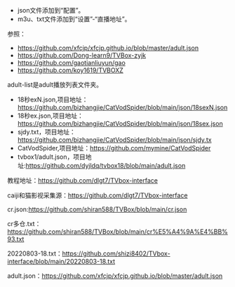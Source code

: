 + json文件添加到“配置”。
+ m3u、txt文件添加到“设置”-“直播地址”。

参照：
+ https://github.com/xfcjp/xfcjp.github.io/blob/master/adult.json
+ https://github.com/Dong-learn9/TVBox-zyjk
+ https://github.com/gaotianliuyun/gao
+ https://github.com/koy1619/TVBOXZ

adult-list是adult播放列表文件夹。

+ 18秒exN.json,项目地址：https://github.com/bizhangjie/CatVodSpider/blob/main/json/18sexN.json
+ 18秒ex.json,项目地址：https://github.com/bizhangjie/CatVodSpider/blob/main/json/18sex.json
+ sjdy.txt，项目地址：https://github.com/bizhangjie/CatVodSpider/blob/main/json/sjdy.tx
+ CatVodSpider,项目地址：https://github.com/mymine/CatVodSpider
+ tvbox1/adult.json，项目地址:https://github.com/dyjldq/tvbox18/blob/main/adult.json

教程地址：https://github.com/dlgt7/TVbox-interface

caiji和猫影视采集源：https://github.com/dlgt7/TVbox-interface

cr.json:https://github.com/shiran588/TVBox/blob/main/cr.json

cr多仓.txt：https://github.com/shiran588/TVBox/blob/main/cr%E5%A4%9A%E4%BB%93.txt

20220803-18.txt：https://github.com/shizi8402/TVbox-interface/blob/main/20220803-18.txt

adult.json：https://github.com/xfcjp/xfcjp.github.io/blob/master/adult.json
